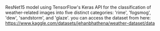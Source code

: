 ResNet15 model using TensorFlow's Keras API for the classification of weather-related images into five distinct categories: 'rime', 'fogsmog', 'dew', 'sandstorm', and 'glaze'. 
you can access the dataset from here: https://www.kaggle.com/datasets/jehanbhathena/weather-dataset/data
